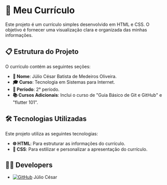 # 📄 Meu Currículo

Este projeto é um currículo simples desenvolvido em HTML e CSS. O objetivo é fornecer uma visualização clara e organizada das minhas informações.

## 📋 Estrutura do Projeto

O currículo contém as seguintes seções:
- **📝 Nome**: Júlio César Batista de Medeiros Oliveira.
- **🎓 Curso**: Tecnologia em Sistemas para Internet.
- **📅 Período**: 2° período.
- **📚 Cursos Adicionais**: Inclui o curso de "Guia Básico de Git e GitHub" e "flutter 101".

## 🛠️ Tecnologias Utilizadas

Este projeto utiliza as seguintes tecnologias:
- **🌐 HTML**: Para estruturar as informações do currículo.
- **🎨 CSS**: Para estilizar e personalizar a apresentação do currículo.

## 👨‍💻 Developers

- [![GitHub](https://img.shields.io/badge/GitHub-000?logo=github&logoColor=white)](https://github.com/JulioCBMO) Júlio César